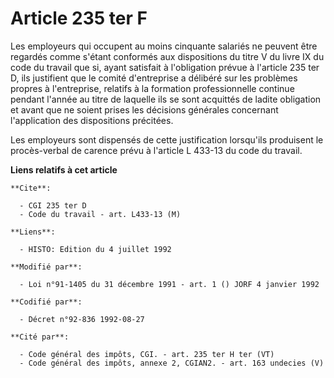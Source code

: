 # Article 235 ter F

Les employeurs qui occupent au moins cinquante salariés ne peuvent être regardés comme s'étant conformés aux dispositions du
titre V du livre IX du code du travail que si, ayant satisfait à l'obligation prévue à l'article 235 ter D, ils justifient
que le comité d'entreprise a délibéré sur les problèmes propres à l'entreprise, relatifs à la formation professionnelle
continue pendant l'année au titre de laquelle ils se sont acquittés de ladite obligation et avant que ne soient prises les
décisions générales concernant l'application des dispositions précitées.

Les employeurs sont dispensés de cette justification lorsqu'ils produisent le procès-verbal de carence prévu à l'article L
433-13 du code du travail.

**Liens relatifs à cet article**

	**Cite**:

	  - CGI 235 ter D
	  - Code du travail - art. L433-13 (M)

	**Liens**:

	  - HISTO: Edition du 4 juillet 1992

	**Modifié par**:

	  - Loi n°91-1405 du 31 décembre 1991 - art. 1 () JORF 4 janvier 1992

	**Codifié par**:

	  - Décret n°92-836 1992-08-27

	**Cité par**:

	  - Code général des impôts, CGI. - art. 235 ter H ter (VT)
	  - Code général des impôts, annexe 2, CGIAN2. - art. 163 undecies (V)
